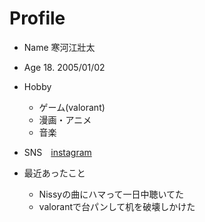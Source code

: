 # Profile
* Name
    寒河江壯太
* Age 
    18. 2005/01/02
* Hobby 
   * ゲーム(valorant)<img width="10" alt="" src="https://user-images.githubusercontent.com/130330488/232360105-b6e05641-9f26-41e4-ba9c-b5984972c329.png">
    * 漫画・アニメ<img width="10" alt="" src="https://user-images.githubusercontent.com/130330488/232361405-66fe7a2b-280a-4323-b050-fd600a14445c.png">
    * 音楽 
* SNS
<img width="10" alt="" src="https://user-images.githubusercontent.com/130330488/232358987-d85e1887-fd10-4241-8f3f-e1a6cd3f1a2f.png">[instagram](https://www.instagram.com/spoqu_aaa/)

* 最近あったこと
   * Nissyの曲にハマって一日中聴いてた
   * valorantで台パンして机を破壊しかけた


